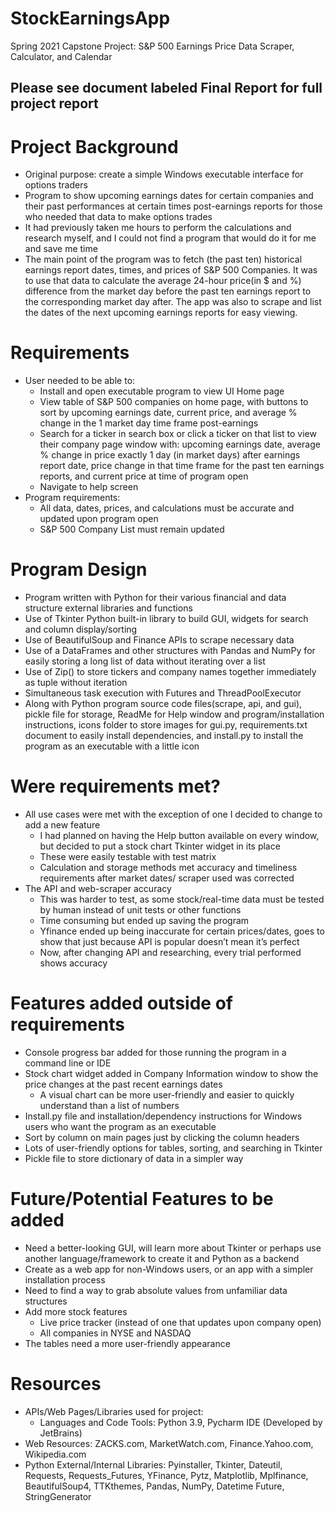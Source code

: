 # StockEarningsApp
Spring 2021 Capstone Project: S&amp;P 500 Earnings Price Data Scraper, Calculator, and Calendar

## Please see document labeled Final Report for full project report

# Project Background
* Original purpose: create a simple Windows executable interface for options traders
* Program to show upcoming earnings dates for certain companies and their past performances at certain times post-earnings reports for those who needed that data to make options trades
* It had previously taken me hours to perform the calculations and research myself, and I could not find a program that would do it for me and save me time
* The main point of the program was to fetch (the past ten) historical earnings report dates, times, and prices of S&P 500 Companies. It was to use that data to calculate the average 24-hour price(in $ and %) difference from the market day before the past ten earnings report to the corresponding market day after. The app was also to scrape and list the dates of the next upcoming earnings reports for easy viewing. 

# Requirements
* User needed to be able to:
  * Install and open executable program to view UI Home page
  * View table of S&P 500 companies on home page, with buttons to sort by upcoming earnings date, current price, and average % change in the 1 market day time frame post-earnings
  * Search for a ticker in search box or click a ticker on that list to view their company page window with: upcoming earnings date, average % change in price exactly 1 day (in market days) after earnings report date, price change in that time frame for the past ten earnings reports, and current price at time of program open
  * Navigate to help screen
* Program requirements:
  * All data, dates, prices, and calculations must be accurate and updated upon program open
  * S&P 500 Company List must remain updated

# Program Design
* Program written with Python for their various financial and data structure external libraries and functions
* Use of Tkinter Python built-in library to build GUI, widgets for search and column display/sorting
* Use of BeautifulSoup and Finance APIs to scrape necessary data
* Use of a DataFrames and other structures with Pandas and NumPy for easily storing a long list of data without iterating over a list
* Use of Zip() to store tickers and company names together immediately  as tuple without iteration
* Simultaneous task execution with Futures and ThreadPoolExecutor
* Along with Python program source code files(scrape, api, and gui), pickle file for storage, ReadMe for Help window and program/installation instructions, icons folder to store images for gui.py, requirements.txt document to easily install dependencies, and install.py to install the program as an executable with a little icon

# Were requirements met?
* All use cases were met with the exception of one I decided to change to add a new feature
  * I had planned on having the Help button available on every window, but decided to put a stock chart Tkinter widget in its place
  * These were easily testable with test matrix
  * Calculation and storage methods met accuracy and timeliness requirements after market dates/ scraper used was corrected
* The API and web-scraper accuracy
  * This was harder to test, as some stock/real-time data must be tested by human instead of unit tests or other functions
  * Time consuming but ended up saving the program
  * Yfinance ended up being inaccurate for certain prices/dates, goes to show that just because API is popular doesn’t mean it’s perfect
  * Now, after changing API and researching, every trial performed shows accuracy

# Features added outside of requirements
* Console progress bar added for those running the program in a command line or IDE
* Stock chart widget added in Company Information window to show the price changes at the past recent earnings dates
  * A visual chart can be more user-friendly and easier to quickly understand than a list of numbers
 * Install.py file and installation/dependency instructions for Windows users who want the program as an executable
 * Sort by column on main pages just by clicking the column headers
  * Lots of user-friendly options for tables, sorting, and searching in Tkinter
 * Pickle file to store dictionary of data in a simpler way

# Future/Potential Features to be added
* Need a better-looking GUI, will learn more about Tkinter or perhaps use another language/framework to create it and Python as a backend
* Create as a web app for non-Windows users, or an app with a simpler installation process
* Need to find a way to grab absolute values from unfamiliar data structures
* Add more stock features
  * Live price tracker (instead of one that updates upon company open)
  * All companies in NYSE and NASDAQ
* The tables need a more user-friendly appearance

# Resources
* APIs/Web Pages/Libraries used for project:
  * Languages and Code Tools: Python 3.9, Pycharm IDE (Developed by JetBrains)
* Web Resources: ZACKS.com, MarketWatch.com, Finance.Yahoo.com, Wikipedia.com
* Python External/Internal Libraries: Pyinstaller, Tkinter, Dateutil, Requests, Requests_Futures, YFinance, Pytz, Matplotlib, Mplfinance, BeautifulSoup4, TTKthemes, Pandas, NumPy, Datetime Future, StringGenerator

